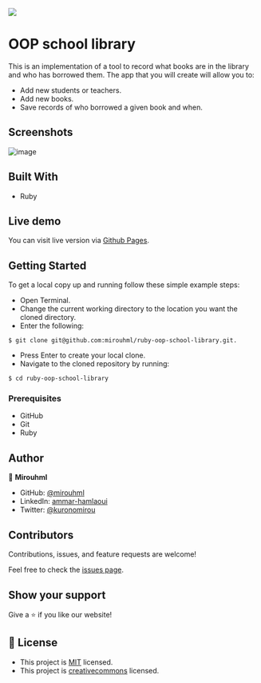![](https://img.shields.io/badge/Microverse-blueviolet)

# OOP school library

This is an implementation of a tool to record what books are in the library and who has borrowed them. The app that you will create will allow you to:

- Add new students or teachers.
- Add new books.
- Save records of who borrowed a given book and when.

## Screenshots

![image](https://user-images.githubusercontent.com/20567503/168591574-037c68a6-030e-4270-8372-d4929b9a8ce0.png)


## Built With

- Ruby

## Live demo

You can visit live version via [Github Pages]().

## Getting Started

To get a local copy up and running follow these simple example steps:
- Open Terminal.
- Change the current working directory to the location you want the cloned directory.
- Enter the following:
```
$ git clone git@github.com:mirouhml/ruby-oop-school-library.git.
```
- Press Enter to create your local clone.
- Navigate to the cloned repository by running:
```
$ cd ruby-oop-school-library
```

### Prerequisites
- GitHub
- Git
- Ruby


## Author

👤 **Mirouhml**

- GitHub: [@mirouhml](https://github.com/mirouhml)
- LinkedIn: [ammar-hamlaoui](https://www.linkedin.com/in/ammar-hamlaoui-514909189/)
- Twitter: [@kuronomirou](https://twitter.com/kuronomirou)


## Contributors

Contributions, issues, and feature requests are welcome!

Feel free to check the [issues page](https://github.com/mirouhml/mv-space-travellers/issues).

## Show your support

Give a ⭐️ if you like our website!

## 📝 License

- This project is [MIT](./LICENSE) licensed.
- This project is [creativecommons](https://creativecommons.org/licenses/by-nc/4.0/) licensed.
